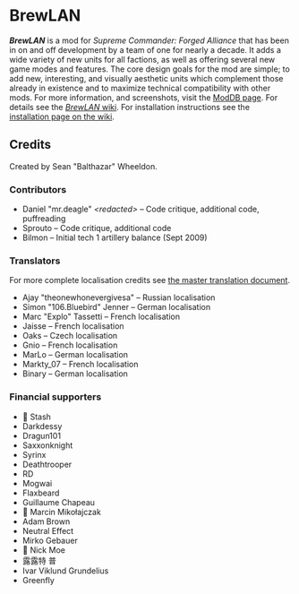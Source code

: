# BrewLAN

***BrewLAN*** is a mod for *Supreme Commander: Forged Alliance* that has been in on
and off development by a team of one for nearly a decade. It adds a wide variety
of new units for all factions, as well as offering several new game modes and
features. The core design goals for the mod are simple; to add new, interesting,
and visually aesthetic units which complement those already in existence and to
maximize technical compatibility with other mods. For more information, and
screenshots, visit the [ModDB page](http://www.moddb.com/mods/brewlan). For details
see the [*BrewLAN* wiki](https://github.com/The-Balthazar/BrewLAN/wiki). For
installation instructions see the
[installation page on the wiki](https://github.com/The-Balthazar/BrewLAN/wiki/Installation).

## Credits
Created by Sean "Balthazar" Wheeldon.

### Contributors
- Daniel "mr.deagle" _\<redacted\>_ – Code critique, additional code, puffreading
- Sprouto – Code critique, additional code
- Bilmon – Initial tech 1 artillery balance (Sept 2009)

### Translators
For more complete localisation credits see [the master translation document](https://docs.google.com/spreadsheets/d/1z-Iwmi80R9JlQdwJgH6r8lswo2OhwiKUo8xkUAtXYug).
- Ajay "theonewhonevergivesa" – Russian localisation
- Simon "106.Bluebird" Jenner – German localisation
- Marc "Explo" Tassetti – French localisation
- Jaisse – French localisation
- Oaks – Czech localisation
- Gnio – French localisation
- MarLo – German localisation
- Markty_07 – French localisation
- Binary – German localisation

### Financial supporters
- 🦞 Stash
- Darkdessy
- Dragun101
- Saxxonknight
- Syrinx
- Deathtrooper
- RD
- Mogwai
- Flaxbeard
- Guillaume Chapeau
- 🦕 Marcin Mikołajczak
- Adam Brown
- Neutral Effect
- Mirko Gebauer
- 🦕 Nick Moe
- 露露特 普
- Ivar Viklund Grundelius
- Greenfly
